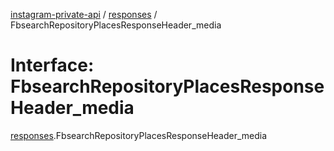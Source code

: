 [instagram-private-api](../../README.md) / [responses](../../modules/responses.md) / FbsearchRepositoryPlacesResponseHeader_media

# Interface: FbsearchRepositoryPlacesResponseHeader\_media

[responses](../../modules/responses.md).FbsearchRepositoryPlacesResponseHeader_media
